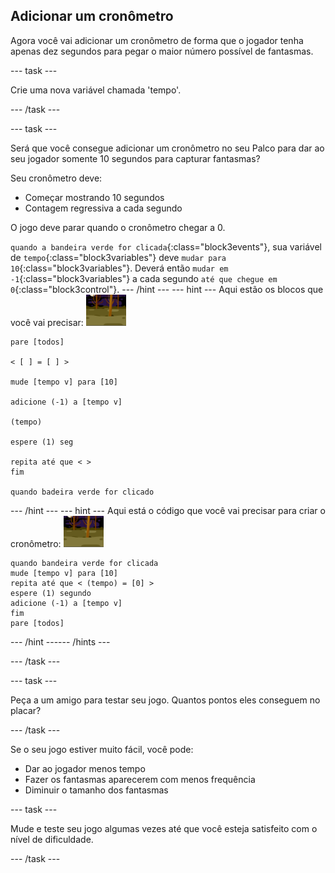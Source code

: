 ## Adicionar um cronômetro

Agora você vai adicionar um cronômetro de forma que o jogador tenha apenas dez segundos para pegar o maior número possível de fantasmas.

--- task ---

Crie uma nova variável chamada 'tempo'.

--- /task ---

--- task ---

Será que você consegue adicionar um cronômetro no seu Palco para dar ao seu jogador somente 10 segundos para capturar fantasmas?

Seu cronômetro deve:

+ Começar mostrando 10 segundos
+ Contagem regressiva a cada segundo

O jogo deve parar quando o cronômetro chegar a 0.

`quando a bandeira verde for clicada`{:class="block3events"}, sua variável de `tempo`{:class="block3variables"} deve `mudar para 10`{:class="block3variables"}. Deverá então `mudar em -1`{:class="block3variables"} a cada segundo `até que chegue em 0`{:class="block3control"}.
--- /hint ---
 --- hint --- Aqui estão os blocos que você vai precisar: ![ghost-sprite](images/ghost-backdrop.png)

```blocks3
pare [todos]

< [ ] = [ ] >

mude [tempo v] para [10]

adicione (-1) a [tempo v]

(tempo)

espere (1) seg

repita até que < >
fim

quando badeira verde for clicado

```

--- /hint --- --- hint --- Aqui está o código que você vai precisar para criar o cronômetro: ![backdrop icon](images/ghost-backdrop.png)

```blocks3
quando bandeira verde for clicada
mude [tempo v] para [10]
repita até que < (tempo) = [0] >
espere (1) segundo
adicione (-1) a [tempo v]
fim
pare [todos]
```

--- /hint ------ /hints ---

--- /task ---

--- task ---

Peça a um amigo para testar seu jogo. Quantos pontos eles conseguem no placar?

--- /task ---

Se o seu jogo estiver muito fácil, você pode:

+ Dar ao jogador menos tempo
+ Fazer os fantasmas aparecerem com menos frequência
+ Diminuir o tamanho dos fantasmas

--- task ---

Mude e teste seu jogo algumas vezes até que você esteja satisfeito com o nível de dificuldade.

--- /task ---